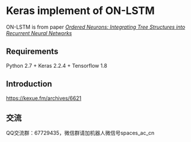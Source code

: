 # Keras implement of ON-LSTM
 ON-LSTM is from paper <a href="https://arxiv.org/abs/1810.09536" target="_blank"><em>Ordered Neurons: Integrating Tree Structures into Recurrent Neural Networks</em></a>
 
 ## Requirements
 Python 2.7 + Keras 2.2.4 + Tensorflow 1.8
 
 ## Introduction
 https://kexue.fm/archives/6621

## 交流
QQ交流群：67729435，微信群请加机器人微信号spaces_ac_cn
